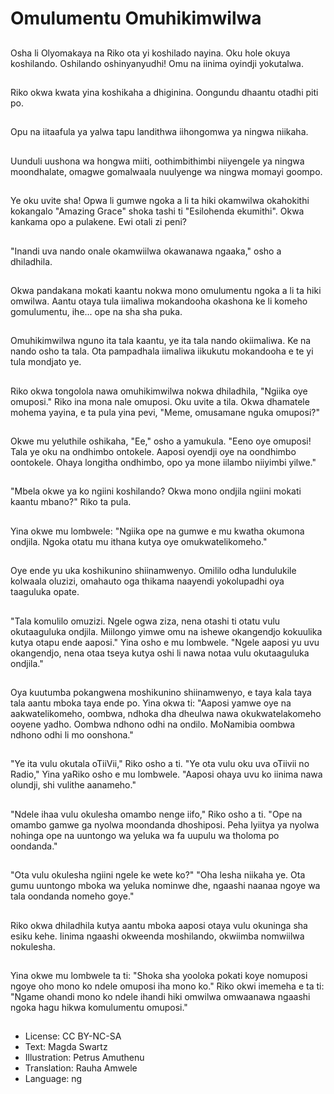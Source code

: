 # Omulumentu Omuhikimwilwa

##
Osha li Olyomakaya na Riko ota yi koshilado nayina. Oku hole okuya koshilando. Oshilando oshinyanyudhi! Omu na iinima oyindji yokutalwa.

##
Riko okwa kwata yina koshikaha a dhiginina. Oongundu dhaantu otadhi piti po.

##
Opu na iitaafula ya yalwa tapu landithwa iihongomwa ya ningwa niikaha.

##
Uunduli uushona wa hongwa miiti, oothimbithimbi niiyengele ya ningwa moondhalate, omagwe gomalwaala nuulyenge wa ningwa momayi goompo.

##
Ye oku uvite sha! Opwa li gumwe ngoka a li ta hiki okamwilwa okahokithi kokangalo "Amazing Grace" shoka tashi ti "Esilohenda ekumithi". Okwa kankama opo a pulakene. Ewi otali zi peni?

##
"Inandi uva nando onale okamwiilwa okawanawa ngaaka," osho a dhiladhila.

##
Okwa pandakana mokati kaantu nokwa mono omulumentu ngoka a li ta hiki omwilwa. Aantu otaya tula iimaliwa mokandooha okashona ke li komeho gomulumentu, ihe... ope na sha sha puka.

##
Omuhikimwilwa nguno ita tala kaantu, ye ita tala nando okiimaliwa. Ke na nando osho ta tala. Ota pampadhala iimaliwa iikukutu mokandooha e te yi tula mondjato ye.

##
Riko okwa tongolola nawa omuhikimwilwa nokwa dhiladhila, "Ngiika oye omuposi." Riko ina mona nale omuposi. Oku uvite a tila. Okwa dhamatele mohema yayina, e ta pula yina pevi, "Meme, omusamane nguka omuposi?"

##
Okwe mu yeluthile oshikaha, "Ee," osho a yamukula. "Eeno oye omuposi! Tala ye oku na ondhimbo ontokele. Aaposi oyendji oye na oondhimbo oontokele. Ohaya longitha ondhimbo, opo ya mone iilambo niiyimbi yilwe."

##
"Mbela okwe ya ko ngiini koshilando? Okwa mono ondjila ngiini mokati kaantu mbano?" Riko ta pula.

##
Yina okwe mu lombwele: "Ngiika ope na gumwe e mu kwatha okumona ondjila. Ngoka otatu mu ithana kutya oye omukwatelikomeho."

##
Oye ende yu uka koshikunino shiinamwenyo. Omililo odha lundulukile kolwaala oluzizi, omahauto oga thikama naayendi yokolupadhi oya taaguluka opate.

##
"Tala komulilo omuzizi. Ngele ogwa ziza, nena otashi ti otatu vulu okutaaguluka ondjila. Miilongo yimwe omu na ishewe okangendjo kokuulika kutya otapu ende aaposi." Yina osho e mu lombwele. "Ngele aaposi yu uvu okangendjo, nena otaa tseya kutya oshi li nawa notaa vulu okutaaguluka ondjila."

##
Oya kuutumba pokangwena moshikunino shiinamwenyo, e taya kala taya tala aantu mboka taya ende po. Yina okwa ti: "Aaposi yamwe oye na aakwatelikomeho, oombwa, ndhoka dha dheulwa nawa okukwatelakomeho ooyene yadho. Oombwa ndhono odhi na ondilo. MoNamibia oombwa ndhono odhi li mo oonshona."

##
"Ye ita vulu okutala oTiiVii," Riko osho a ti. "Ye ota vulu oku uva oTiivii no Radio," Yina yaRiko osho e mu lombwele. "Aaposi ohaya uvu ko iinima nawa olundji, shi vulithe aanameho."

##
"Ndele ihaa vulu okulesha omambo nenge iifo," Riko osho a ti. "Ope na omambo gamwe ga nyolwa moondanda dhoshiposi. Peha lyiitya ya nyolwa nohinga ope na uuntongo wa yeluka wa fa uupulu wa tholoma po oondanda."

##
"Ota vulu okulesha ngiini ngele ke wete ko?" "Oha lesha niikaha ye. Ota gumu uuntongo mboka wa yeluka nominwe dhe, ngaashi naanaa ngoye wa tala oondanda nomeho goye."

##
Riko okwa dhiladhila kutya aantu mboka aaposi otaya vulu okuninga sha esiku kehe. Iinima ngaashi okweenda moshilando, okwiimba nomwiilwa nokulesha.

##
Yina okwe mu lombwele ta ti: "Shoka sha yooloka pokati koye nomuposi ngoye oho mono ko ndele omuposi iha mono ko." Riko okwi imemeha e ta ti: "Ngame ohandi mono ko ndele ihandi hiki omwilwa omwaanawa ngaashi ngoka hagu hikwa komulumentu omuposi."

##
* License: CC BY-NC-SA
* Text: Magda Swartz
* Illustration: Petrus Amuthenu
* Translation: Rauha Amwele
* Language: ng
